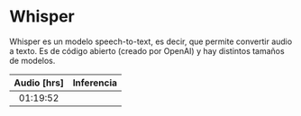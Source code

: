 # Whisper

Whisper es un modelo speech-to-text, es decir, que permite convertir audio a texto. Es de código abierto (creado por OpenAI) y hay distintos tamaños de modelos.

| Audio [hrs] | Inferencia |
|:-:|:-:|
|01:19:52| |
